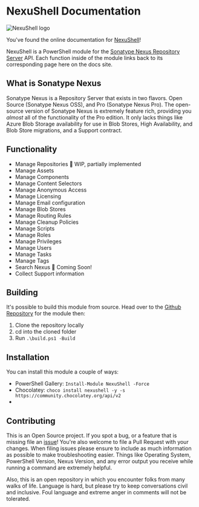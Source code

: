 # NexuShell Documentation

![NexuShell logo](https://cdn.jsdelivr.net/gh/steviecoaster/NexuShell@develop/logo/nexushell.svg)

You've found the online documentation for [NexuShell](https://github.com/steviecoaster/NexuShell)!

NexuShell is a PowerShell module for the [Sonatype Nexus Repository Server](https://www.sonatype.com/products/repository-oss) API. Each function inside of the module links back to its corresponding page here on the docs site.

## What is Sonatype Nexus

Sonatype Nexus is a Repository Server that exists in two flavors. Open Source (Sonatype Nexus OSS), and Pro (Sonatype Nexus Pro). The open-source version of Sonatype Nexus is extremely feature rich, providing you _almost_ all of the functionality of the Pro edition. It only lacks things like Azure Blob Storage availability for use in Blob Stores, High Availability, and Blob Store migrations, and a Support contract.

## Functionality

- Manage Repositories 🚧 WIP, partially implemented
- Manage Assets
- Manage Components
- Manage Content Selectors
- Manage Anonymous Access
- Manage Licensing
- Manage Email configuration
- Manage Blob Stores
- Manage Routing Rules
- Manage Cleanup Policies
- Manage Scripts
- Manage Roles
- Manage Privileges
- Manage Users
- Manage Tasks
- Manage Tags
- Search Nexus 🚧 Coming Soon!
- Collect Support information

## Building

It's possible to build this module from source. Head over to the [Github Repository](https://github.com/steviecoaster/NexuShell) for the module then:

1. Clone the repository locally
1. cd into the cloned folder
1. Run `.\build.ps1 -Build`

## Installation

You can install this module a couple of ways:

- PowerShell Gallery: `Install-Module NexuShell -Force`
- Chocolatey: `choco install nexushell -y -s https://community.chocolatey.org/api/v2`
- 
## Contributing

This is an Open Source project. If you spot a bug, or a feature that is missing file an [issue](https://github.com/steviecoaster/NexuShell/issues/new)! You're also welcome to file a Pull Request with your changes. When filing issues please ensure to include as much information as possible to make troubleshooting easier. Things like Operating System, PowerShell Version, Nexus Version, and any error output you receive while running a command are extremely helpful.

Also, this is an open repository in which you encounter folks from many walks of life. Language is hard, but please try to keep conversations civil and inclusive. Foul language and extreme anger in comments will not be tolerated.